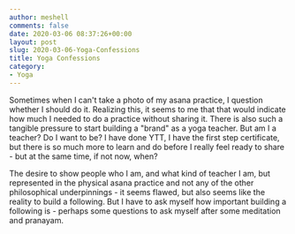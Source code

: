```yaml
---
author: meshell
comments: false
date: 2020-03-06 08:37:26+00:00
layout: post
slug: 2020-03-06-Yoga-Confessions
title: Yoga Confessions
category:
- Yoga
---
```

Sometimes when I can't take a photo of my asana practice, I question whether I should do it. Realizing this, it seems to me that that would indicate how much I needed to do a practice without sharing it. There is also such a tangible pressure to start building a "brand" as a yoga teacher. But am I a teacher? Do I want to be? I have done YTT, I have the first step certificate, but there is so much more to learn and do before I really feel ready to share - but at the same time, if not now, when?  

The desire to show people who I am, and what kind of teacher I am, but represented in the physical asana practice and not any of the other philosophical underpinnings - it seems flawed, but also seems like the reality to build a following. But I have to ask myself how important building a following is - perhaps some questions to ask myself after some meditation and pranayam.
